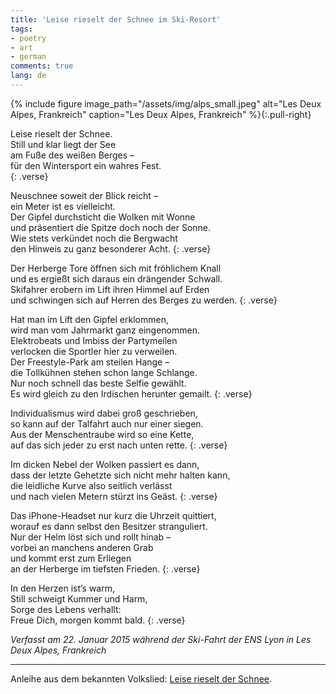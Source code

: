```yaml
---
title: 'Leise rieselt der Schnee im Ski-Resort'
tags:
- poetry
- art
- german
comments: true
lang: de
---
```


{% include figure image_path="/assets/img/alps_small.jpeg" alt="Les Deux Alpes, Frankreich" caption="Les Deux Alpes, Frankreich" %}{:.pull-right}

Leise rieselt der Schnee.   
Still und klar liegt der See   
am Fuße des weißen Berges –    
für den Wintersport ein wahres Fest.   
{: .verse}

Neuschnee soweit der Blick reicht –   
ein Meter ist es vielleicht.   
Der Gipfel durchsticht die Wolken mit Wonne   
und präsentiert die Spitze doch noch der Sonne.   
Wie stets verkündet noch die Bergwacht   
den Hinweis zu ganz besonderer Acht.
{: .verse}

Der Herberge Tore öffnen sich mit fröhlichem Knall   
und es ergießt sich daraus ein drängender Schwall.   
Skifahrer erobern im Lift ihren Himmel auf Erden   
und schwingen sich auf Herren des Berges zu werden.
{: .verse}

Hat man im Lift den Gipfel erklommen,   
wird man vom Jahrmarkt ganz eingenommen.   
Elektrobeats und Imbiss der Partymeilen   
verlocken die Sportler hier zu verweilen.   
Der Freestyle-Park am steilen Hange –   
die Tollkühnen stehen schon lange Schlange.   
Nur noch schnell das beste Selfie gewählt.   
Es wird gleich zu den Irdischen herunter gemailt.
{: .verse}

Individualismus wird dabei groß geschrieben,   
so kann auf der Talfahrt auch nur einer siegen.   
Aus der Menschentraube wird so eine Kette,   
auf das sich jeder zu erst nach unten rette.
{: .verse}

Im dicken Nebel der Wolken passiert es dann,   
dass der letzte Gehetzte sich nicht mehr halten kann,   
die leidliche Kurve also seitlich verlässt   
und nach vielen Metern stürzt ins Geäst.
{: .verse}

Das iPhone-Headset nur kurz die Uhrzeit quittiert,   
worauf es dann selbst den Besitzer stranguliert.   
Nur der Helm löst sich und rollt hinab –   
vorbei an manchens anderen Grab   
und kommt erst zum Erliegen   
an der Herberge im tiefsten Frieden.
{: .verse}

In den Herzen ist’s warm,   
Still schweigt Kummer und Harm,   
Sorge des Lebens verhallt:   
Freue Dich, morgen kommt bald.
{: .verse}

*Verfasst am 22. Januar 2015 während der Ski-Fahrt der ENS Lyon in Les Deux Alpes, Frankreich*

---

Anleihe aus dem bekannten Volkslied: [Leise rieselt der Schnee](https://de.wikipedia.org/wiki/Leise_rieselt_der_Schnee).